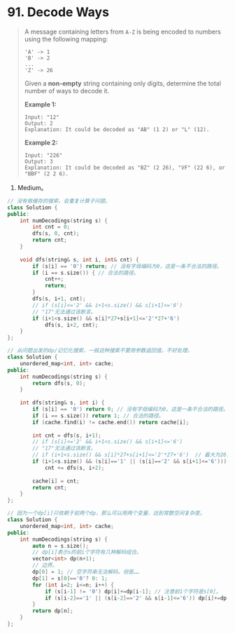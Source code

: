 # 91. Decode Ways

> A message containing letters from `A-Z` is being encoded to numbers using the following mapping:
>
> ```
> 'A' -> 1
> 'B' -> 2
> ...
> 'Z' -> 26
> ```
>
> Given a **non-empty** string containing only digits, determine the total number of ways to decode it.
>
> **Example 1:**
>
> ```
> Input: "12"
> Output: 2
> Explanation: It could be decoded as "AB" (1 2) or "L" (12).
> ```
>
> **Example 2:**
>
> ```
> Input: "226"
> Output: 3
> Explanation: It could be decoded as "BZ" (2 26), "VF" (22 6), or "BBF" (2 2 6).
> ```

1. Medium。

```cpp
// 没有做缓存的搜索，会重复计算子问题。
class Solution {
public:
    int numDecodings(string s) {
        int cnt = 0;
        dfs(s, 0, cnt);
        return cnt;
    }
    
    void dfs(string& s, int i, int& cnt) {
        if (s[i] == '0') return; // 没有字母编码为0，这是一条不合法的路径。
        if (i == s.size()) { // 合法的路径。
            cnt++;
            return;
        }
        dfs(s, i+1, cnt);
        // if (s[i]<='2' && i+1<s.size() && s[i+1]<='6')
        // "17"无法通过该断言。
        if (i+1<s.size() && s[i]*27+s[i+1]<='2'*27+'6')
            dfs(s, i+2, cnt);
    }
};
```

```cpp
// 从问题出发的dp/记忆化搜索，一般这种搜索不要用参数返回值，不好处理。
class Solution {
    unordered_map<int, int> cache;
public:
    int numDecodings(string s) {
        return dfs(s, 0);
    }
    
    int dfs(string& s, int i) {
        if (s[i] == '0') return 0; // 没有字母编码为0，这是一条不合法的路径。
        if (i == s.size()) return 1; // 合法的路径。
        if (cache.find(i) != cache.end()) return cache[i];
        
        int cnt = dfs(s, i+1);
        // if (s[i]<='2' && i+1<s.size() && s[i+1]<='6')
        // "17"无法通过该断言。
        // if (i+1<s.size() && s[i]*27+s[i+1]<='2'*27+'6')  // 最大为26，所以是27进制。
        if (i+1<s.size() && (s[i]=='1' || (s[i]=='2' && s[i+1]<='6'))) // 也可以。
            cnt += dfs(s, i+2);
        
        cache[i] = cnt;
        return cnt;
    }
};
```

```cpp
// 因为一个dp[i]只依赖于前两个dp，那么可以用两个变量，达到常数空间复杂度。
class Solution {
    unordered_map<int, int> cache;
public:
    int numDecodings(string s) {
        auto n = s.size();
        // dp[i]表示s的前i个字符有几种解码组合。
        vector<int> dp(n+1);
        // 边界。
        dp[0] = 1; // 空字符串无法解码。但是……
        dp[1] = s[0]=='0'? 0: 1;
        for (int i=2; i<=n; i++) {
            if (s[i-1] != '0') dp[i]+=dp[i-1]; // 注意前1个字符是s[0]。
            if (s[i-2]=='1' || (s[i-2]=='2' && s[i-1]<='6')) dp[i]+=dp[i-2];
        }
        return dp[n];
    }
};
```

